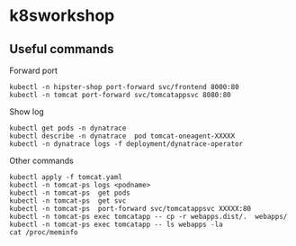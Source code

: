 # k8sworkshop


## Useful commands
Forward port

    kubectl -n hipster-shop port-forward svc/frontend 8000:80
    kubectl -n tomcat port-forward svc/tomcatappsvc 8080:80

Show log

    kubectl get pods -n dynatrace
    kubectl describe -n dynatrace  pod tomcat-oneagent-XXXXX
    kubectl -n dynatrace logs -f deployment/dynatrace-operator
    
Other commands

    kubectl apply -f tomcat.yaml
    kubectl -n tomcat-ps logs <podname>
    kubectl -n tomcat-ps  get pods
    kubectl -n tomcat-ps  get svc
    kubectl -n tomcat-ps  port-forward svc/tomcatappsvc XXXXX:80
    kubectl -n tomcat-ps exec tomcatapp -- cp -r webapps.dist/.  webapps/
    kubectl -n tomcat-ps exec tomcatapp -- ls webapps -la
    cat /proc/meminfo

